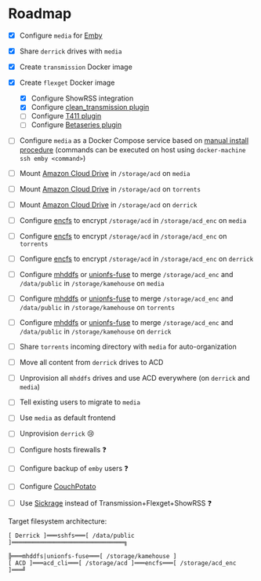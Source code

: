 # Roadmap

* [x] Configure `media` for [Emby](https://emby.media/)
* [x] Share `derrick` drives with `media`
* [x] Create `transmission` Docker image
* [x] Create `flexget` Docker image
  * [x] Configure ShowRSS integration
  * [x] Configure [clean_transmission plugin](http://www.flexget.com/Plugins/clean_transmission)
  * [ ] Configure [T411 plugin](http://www.flexget.com/Plugins/t411)
  * [ ] Configure [Betaseries plugin](http://www.flexget.com/Plugins/betaseries_list)
* [ ] Configure `media` as a Docker Compose service based on [manual install procedure](https://gist.github.com/michaelbaudino/2b33ddaa061fb8fc6deb) (commands can be executed on host using `docker-machine ssh emby <command>`)

* [ ] Mount [Amazon Cloud Drive](https://github.com/yadayada/acd_cli) in `/storage/acd` on `media`
* [ ] Mount [Amazon Cloud Drive](https://github.com/yadayada/acd_cli) in `/storage/acd` on `torrents`
* [ ] Mount [Amazon Cloud Drive](https://github.com/yadayada/acd_cli) in `/storage/acd` on `derrick`
* [ ] Configure [encfs](https://github.com/vgough/encfs) to encrypt `/storage/acd` in `/storage/acd_enc` on `media`
* [ ] Configure [encfs](https://github.com/vgough/encfs) to encrypt `/storage/acd` in `/storage/acd_enc` on `torrents`
* [ ] Configure [encfs](https://github.com/vgough/encfs) to encrypt `/storage/acd` in `/storage/acd_enc` on `derrick`
* [ ] Configure [mhddfs](http://svn.uvw.ru/mhddfs/trunk/README) or [unionfs-fuse](https://github.com/rpodgorny/unionfs-fuse) to merge `/storage/acd_enc` and `/data/public` in `/storage/kamehouse` on `media`
* [ ] Configure [mhddfs](http://svn.uvw.ru/mhddfs/trunk/README) or [unionfs-fuse](https://github.com/rpodgorny/unionfs-fuse) to merge `/storage/acd_enc` and `/data/public` in `/storage/kamehouse` on `torrents`
* [ ] Configure [mhddfs](http://svn.uvw.ru/mhddfs/trunk/README) or [unionfs-fuse](https://github.com/rpodgorny/unionfs-fuse) to merge `/storage/acd_enc` and `/data/public` in `/storage/kamehouse` on `derrick`

* [ ] Share `torrents` incoming directory with `media` for auto-organization
* [ ] Move all content from `derrick` drives to ACD
* [ ] Unprovision all `mhddfs` drives and use ACD everywhere (on `derrick` and `media`)
* [ ] Tell existing users to migrate to `media`
* [ ] Use `media` as default frontend
* [ ] Unprovision `derrick` :cry:

* [ ] Configure hosts firewalls :question:
* [ ] Configure backup of `emby` users :question:
* [ ] Configure [CouchPotato](https://couchpota.to)
* [ ] Use [Sickrage](https://sickrage.github.io/) instead of Transmission+Flexget+ShowRSS :question:

Target filesystem architecture:
```
[ Derrick ]═══sshfs═══[ /data/public ]════════════════════════════════╗
                                                                      ╠═══mhddfs|unionfs-fuse═══[ /storage/kamehouse ]
[ ACD ]═══acd_cli═══[ /storage/acd ]═══encfs═══[ /storage/acd_enc ]═══╝
```
